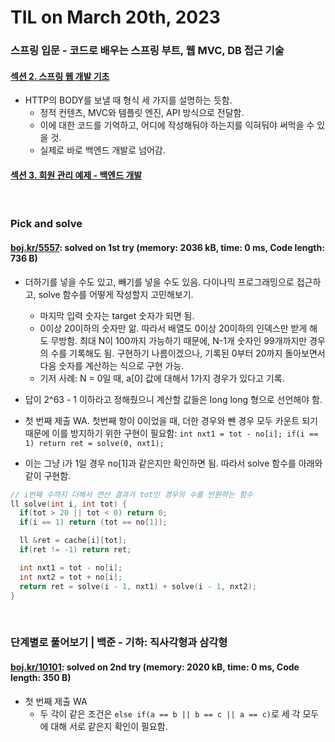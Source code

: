 # **TIL on March 20th, 2023**
### 스프링 입문 - 코드로 배우는 스프링 부트, 웹 MVC, DB 접근 기술
#### [섹션 2. 스프링 웹 개발 기초](../../../Library%20and%20Framework/spring/Lecture-01/ch-02-03-20-2023.md)
* HTTP의 BODY를 보낼 때 형식 세 가지를 설명하는 듯함.
  - 정적 컨텐츠, MVC와 템플릿 엔진, API 방식으로 전달함.
  - 이에 대한 코드를 기억하고, 어디에 작성해둬야 하는지를 익혀둬야 써먹을 수 있을 것.
  - 실제로 바로 백엔드 개발로 넘어감.

#### [섹션 3. 회원 관리 예제 - 백엔드 개발](../../../Library%20and%20Framework/spring/Lecture-01/ch-03-03-20-2023.md)
<br>

### Pick and solve
#### [boj.kr/5557](../../../Problem%20Solving/boj/random%20defense/5557-03-20-2023.cpp): solved on 1st try (memory: 2036 kB, time: 0 ms, Code length: 736 B)
* 더하기를 넣을 수도 있고, 빼기를 넣을 수도 있음. 다이나믹 프로그래밍으로 접근하고, solve 함수를 어떻게 작성할지 고민해보기.
  - 마지막 입력 숫자는 target 숫자가 되면 됨.
  - 0이상 20이하의 숫자만 앎. 따라서 배열도 0이상 20이하의 인덱스만 받게 해도 무방함. 최대 N이 100까지 가능하기 때문에, N-1개 숫자인 99개까지만 경우의 수를 기록해도 됨. 구현하기 나름이겠으나, 기록된 0부터 20까지 돌아보면서 다음 숫자를 계산하는 식으로 구현 가능.
  - 기저 사례: N = 0일 때, a[0] 값에 대해서 1가지 경우가 있다고 기록.

* 답이 2^63 - 1 이하라고 정해줬으니 계산할 값들은 long long 형으로 선언해야 함.
* 첫 번째 제출 WA. 첫번째 항이 0이었을 때, 더한 경우와 뺀 경우 모두 카운트 되기 때문에 이를 방지하기 위한 구현이 필요함: `int nxt1 = tot - no[i]; if(i == 1) return ret = solve(0, nxt1);`
* 이는 그냥 i가 1일 경우 no[1]과 같은지만 확인하면 됨. 따라서 solve 함수를 아래와 같이 구현함.

```cpp
// i번째 수까지 더해서 연산 결과가 tot인 경우의 수를 반환하는 함수
ll solve(int i, int tot) {
  if(tot > 20 || tot < 0) return 0;
  if(i == 1) return (tot == no[1]);

  ll &ret = cache[i][tot];
  if(ret != -1) return ret;

  int nxt1 = tot - no[i];
  int nxt2 = tot + no[i];
  return ret = solve(i - 1, nxt1) + solve(i - 1, nxt2);
}
```
<br>

### 단계별로 풀어보기 | 백준 - 기하: 직사각형과 삼각형
#### [boj.kr/10101](../../../Problem%20Solving/boj/Math/10101-03-20-2023.cpp): solved on 2nd try (memory: 2020 kB, time: 0 ms, Code length: 350 B)
* 첫 번째 제출 WA
  - 두 각이 같은 조건은 `else if(a == b || b == c || a == c)`로 세 각 모두에 대해 서로 같은지 확인이 필요함.
<br>